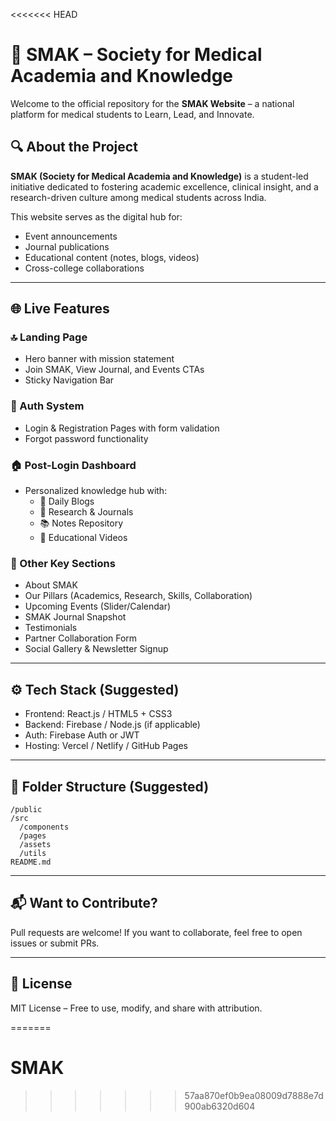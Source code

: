 <<<<<<< HEAD

# 🧠 SMAK – Society for Medical Academia and Knowledge

Welcome to the official repository for the **SMAK Website** – a national platform for medical students to Learn, Lead, and Innovate.

## 🔍 About the Project

**SMAK (Society for Medical Academia and Knowledge)** is a student-led initiative dedicated to fostering academic excellence, clinical insight, and a research-driven culture among medical students across India.

This website serves as the digital hub for:
- Event announcements
- Journal publications
- Educational content (notes, blogs, videos)
- Cross-college collaborations

---

## 🌐 Live Features

### 🔝 Landing Page
- Hero banner with mission statement
- Join SMAK, View Journal, and Events CTAs
- Sticky Navigation Bar

### 🔐 Auth System
- Login & Registration Pages with form validation
- Forgot password functionality

### 🏠 Post-Login Dashboard
- Personalized knowledge hub with:
  - 📖 Daily Blogs
  - 🧬 Research & Journals
  - 📚 Notes Repository
  - 🎥 Educational Videos

### 📅 Other Key Sections
- About SMAK
- Our Pillars (Academics, Research, Skills, Collaboration)
- Upcoming Events (Slider/Calendar)
- SMAK Journal Snapshot
- Testimonials
- Partner Collaboration Form
- Social Gallery & Newsletter Signup

---

## ⚙️ Tech Stack (Suggested)
- Frontend: React.js / HTML5 + CSS3
- Backend: Firebase / Node.js (if applicable)
- Auth: Firebase Auth or JWT
- Hosting: Vercel / Netlify / GitHub Pages

---

## 📁 Folder Structure (Suggested)
```
/public
/src
  /components
  /pages
  /assets
  /utils
README.md
```

---

## 📬 Want to Contribute?

Pull requests are welcome! If you want to collaborate, feel free to open issues or submit PRs.

---

## 📌 License

MIT License – Free to use, modify, and share with attribution.

=======
# SMAK
>>>>>>> 57aa870ef0b9ea08009d7888e7d900ab6320d604
